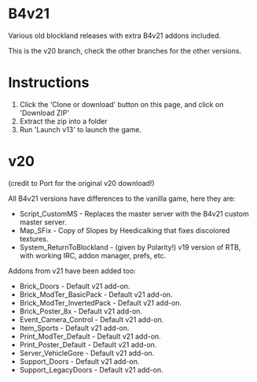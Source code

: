 # B4v21
Various old blockland releases with extra B4v21 addons included.

This is the v20 branch, check the other branches for the other versions.

# Instructions
1) Click the 'Clone or download' button on this page, and click on 'Download ZIP'
2) Extract the zip into a folder
3) Run 'Launch v13' to launch the game.

# v20

(credit to Port for the original v20 download!)

All B4v21 versions have differences to the vanilla game, here they are:

* Script_CustomMS - Replaces the master server with the B4v21 custom master server.
* Map_SFix - Copy of Slopes by Heedicalking that fixes discolored textures.
* System_ReturnToBlockland - (given by Polarity!) v19 version of RTB, with working IRC, addon manager, prefs, etc.

Addons from v21 have been added too:

* Brick_Doors - Default v21 add-on.
* Brick_ModTer_BasicPack - Default v21 add-on.
* Brick_ModTer_InvertedPack - Default v21 add-on.
* Brick_Poster_8x - Default v21 add-on.
* Event_Camera_Control - Default v21 add-on.
* Item_Sports - Default v21 add-on.
* Print_ModTer_Default - Default v21 add-on.
* Print_Poster_Default - Default v21 add-on.
* Server_VehicleGore - Default v21 add-on.
* Support_Doors - Default v21 add-on.
* Support_LegacyDoors - Default v21 add-on.